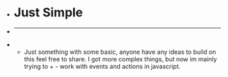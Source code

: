 + # Just Simple
+ ---
+ - Just something with some basic, anyone have any ideas to build on this feel free to share. I got more complex things, but now im mainly trying to  + - work with events and actions in javascript.
